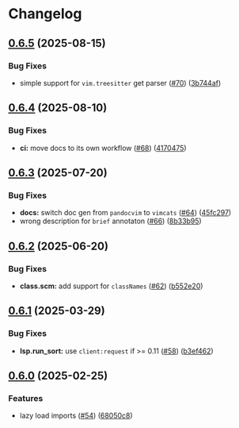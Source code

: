 # Changelog

## [0.6.5](https://github.com/y3owk1n/tailwind-autosort.nvim/compare/v0.6.4...v0.6.5) (2025-08-15)


### Bug Fixes

* simple support for `vim.treesitter` get parser ([#70](https://github.com/y3owk1n/tailwind-autosort.nvim/issues/70)) ([3b744af](https://github.com/y3owk1n/tailwind-autosort.nvim/commit/3b744afb4ee7d6f0ee7faf2867a731e421358223))

## [0.6.4](https://github.com/y3owk1n/tailwind-autosort.nvim/compare/v0.6.3...v0.6.4) (2025-08-10)


### Bug Fixes

* **ci:** move docs to its own workflow ([#68](https://github.com/y3owk1n/tailwind-autosort.nvim/issues/68)) ([4170475](https://github.com/y3owk1n/tailwind-autosort.nvim/commit/417047556dcbafbd18cfe08c2e2b47dd445c0d52))

## [0.6.3](https://github.com/y3owk1n/tailwind-autosort.nvim/compare/v0.6.2...v0.6.3) (2025-07-20)


### Bug Fixes

* **docs:** switch doc gen from `pandocvim` to `vimcats` ([#64](https://github.com/y3owk1n/tailwind-autosort.nvim/issues/64)) ([45fc297](https://github.com/y3owk1n/tailwind-autosort.nvim/commit/45fc2971c81b1f2126dad684915b6afb243f7473))
* wrong description for `brief` annotaton ([#66](https://github.com/y3owk1n/tailwind-autosort.nvim/issues/66)) ([8b33b95](https://github.com/y3owk1n/tailwind-autosort.nvim/commit/8b33b95b6a9d5a65d618288663ebb5d671c02928))

## [0.6.2](https://github.com/y3owk1n/tailwind-autosort.nvim/compare/v0.6.1...v0.6.2) (2025-06-20)


### Bug Fixes

* **class.scm:** add support for `classNames` ([#62](https://github.com/y3owk1n/tailwind-autosort.nvim/issues/62)) ([b552e20](https://github.com/y3owk1n/tailwind-autosort.nvim/commit/b552e20be5ea100c2a14c13d0dabc8649c2a2f48))

## [0.6.1](https://github.com/y3owk1n/tailwind-autosort.nvim/compare/v0.6.0...v0.6.1) (2025-03-29)


### Bug Fixes

* **lsp.run_sort:** use `client:request` if &gt;= 0.11 ([#58](https://github.com/y3owk1n/tailwind-autosort.nvim/issues/58)) ([b3ef462](https://github.com/y3owk1n/tailwind-autosort.nvim/commit/b3ef4624d12ca41f9339023e903491caaa08a290))

## [0.6.0](https://github.com/y3owk1n/tailwind-autosort.nvim/compare/0.5.4...v0.6.0) (2025-02-25)


### Features

* lazy load imports ([#54](https://github.com/y3owk1n/tailwind-autosort.nvim/issues/54)) ([68050c8](https://github.com/y3owk1n/tailwind-autosort.nvim/commit/68050c8cd515079737672b6ae423ac1e2b2d0eae))

